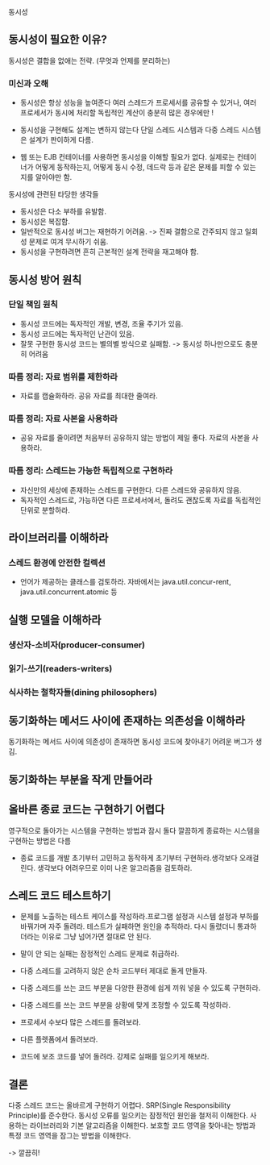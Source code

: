 동시성
## 동시성이 필요한 이유?
동시성은 결합을 없애는 전략. (무엇과 언제를 분리하는)

### 미신과 오해
- 동시성은 항상 성능을 높여준다
여러 스레드가 프로세서를 공유할 수 있거나, 여러 프로세서가 동시에 처리할 독립적인 계산이 충분히 많은 경우에만 !

- 동시성을 구현해도 설계는 변하지 않는다
단일 스레드 시스템과 다중 스레드 시스템은 설계가 판이하게 다름.

- 웹 또는 EJB 컨테이너를 사용하면 동시성을 이해할 필요가 없다.
실제로는 컨테이너가 어떻게 동작하는지, 어떻게 동시 수정, 데드락 등과 같은 문제를 피할 수 있는지를 알아야만 함.

동시성에 관련된 타당한 생각들

- 동시성은 다소 부하를 유발함.
- 동시성은 복잡함.
- 일반적으로 동시성 버그는 재현하기 어려움. -> 진짜 결함으로 간주되지 않고 일회성 문제로 여겨 무시하기 쉬움.
- 동시성을 구현하려면 흔히 근본적인 설계 전략을 재고해야 함.

## 동시성 방어 원칙

### 단일 책임 원칙

- 동시성 코드에는 독자적인 개발, 변경, 조율 주기가 있음.
- 동시성 코드에는 독자적인 난관이 있음.
- 잘못 구현한 동시성 코드는 별의별 방식으로 실패함. -> 동시성 하나만으로도 충분히 어려움

### 따름 정리: 자료 범위를 제한하라
- 자료를 캡슐화하라. 공유 자료를 최대한 줄여라.

### 따름 정리: 자료 사본을 사용하라
- 공유 자료를 줄이려면 처음부터 공유하지 않는 방법이 제일 좋다. 자료의 사본을 사용하라.

### 따름 정리: 스레드는 가능한 독립적으로 구현하라
- 자신만의 세상에 존재하는 스레드를 구현한다. 다른 스레드와 공유하지 않음.
- 독자적인 스레드로, 가능하면 다른 프로세서에서, 돌려도 괜찮도록 자료를 독립적인 단위로 분할하라.

## 라이브러리를 이해하라
### 스레드 환경에 안전한 컬렉션
- 언어가 제공하는 클래스를 검토하라. 자바에서는 java.util.concur-rent, java.util.concurrent.atomic 등

## 실행 모델을 이해하라
### 생산자-소비자(producer-consumer)
### 읽기-쓰기(readers-writers)
### 식사하는 철학자들(dining philosophers)

## 동기화하는 메서드 사이에 존재하는 의존성을 이해하라
동기화하는 메서드 사이에 의존성이 존재하면 동시성 코드에 찾아내기 어려운 버그가 생김.

## 동기화하는 부분을 작게 만들어라

## 올바른 종료 코드는 구현하기 어렵다
영구적으로 돌아가는 시스템을 구현하는 방법과 잠시 돌다 깔끔하게 종료하는 시스템을 구현하는 방법은 다름

- 종료 코드를 개발 초기부터 고민하고 동작하게 초기부터 구현하라.생각보다 오래걸린다. 생각보다 어려우므로 이미 나온 알고리즘을 검토하라.

## 스레드 코드 테스트하기
- 문제를 노출하는 테스트 케이스를 작성하라.프로그램 설정과 시스템 설정과 부하를 바꿔가며 자주 돌려라.
테스트가 실패하면 원인을 추적하라. 다시 돌렸더니 통과하더라는 이유로 그냥 넘어가면 절대로 안 된다.

- 말이 안 되는 실패는 잠정적인 스레드 문제로 취급하라.
- 다중 스레드를 고려하지 않은 순차 코드부터 제대로 돌게 만들자.
- 다중 스레드를 쓰는 코드 부분을 다양한 환경에 쉽게 끼워 넣을 수 있도록 구현하라.
- 다중 스레드를 쓰는 코드 부분을 상황에 맞게 조정할 수 있도록 작성하라.
- 프로세서 수보다 많은 스레드를 돌려보라.
- 다른 플렛폼에서 돌려보라.
- 코드에 보조 코드를 넣어 돌려라. 강제로 실패를 일으키게 해보라.

## 결론
다중 스레드 코드는 올바르게 구현하기 어렵다. 
SRP(Single Responsibility Principle)를 준수한다. 
동시성 오류를 일으키는 잠정적인 원인을 철저히 이해한다.
사용하는 라이브러리와 기본 알고리즘을 이해한다.
보호할 코드 영역을 찾아내는 방법과 특정 코드 영역을 잠그는 방법을 이해한다.

-> 깔끔히! 
